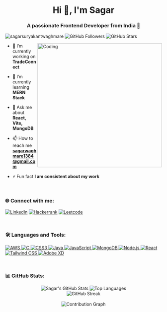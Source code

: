 <h1 align="center">Hi 👋, I'm Sagar</h1>
<h3 align="center">A passionate Frontend Developer from India 🚀</h3>

<p align="left">
  <img src="https://komarev.com/ghpvc/?username=sagarsuryakantwaghmare&label=Profile%20views&color=0e75b6&style=flat-square" alt="sagarsuryakantwaghmare" />
  <img src="https://img.shields.io/github/followers/sagarsuryakantwaghmare?label=Followers" alt="GitHub Followers" />
  <img src="https://img.shields.io/github/stars/sagarsuryakantwaghmare?label=Stars" alt="GitHub Stars" />
</p>

<img align="right" alt="Coding" width="400" src="https://media.giphy.com/media/qgQUggAC3Pfv687qPC/giphy.gif">

- 🔭 I’m currently working on **TradeConnect**

- 🌱 I’m currently learning **MERN Stack**

- 💬 Ask me about **React, Vite, MongoDB**

- 📫 How to reach me **sagarwaghmare1384@gmail.com**

- ⚡ Fun fact **I am consistent about my work**

<br/>

<h3 align="left">🌐 Connect with me:</h3>
<p align="left">
  <a href="https://linkedin.com/in/sagar-waghmare-83b017266" target="blank"><img align="center" src="https://img.shields.io/badge/-LinkedIn-0A66C2?style=for-the-badge&logo=linkedin&logoColor=white" alt="LinkedIn" /></a>
  <a href="https://www.hackerrank.com/sagarwaghmare131" target="blank"><img align="center" src="https://img.shields.io/badge/-Hackerrank-00EA64?style=for-the-badge&logo=hackerrank&logoColor=white" alt="Hackerrank" /></a>
  <a href="https://www.leetcode.com/sagarsuryakantwaghmare" target="blank"><img align="center" src="https://img.shields.io/badge/-LeetCode-FFA116?style=for-the-badge&logo=leetcode&logoColor=white" alt="Leetcode" /></a>
</p>

<br/>

<h3 align="left">🛠️ Languages and Tools:</h3>
<p align="left">
  <a href="https://aws.amazon.com" target="_blank" rel="noreferrer"> 
    <img src="https://img.shields.io/badge/-AWS-FF9900?style=for-the-badge&logo=amazon-aws&logoColor=white" alt="AWS" /> 
  </a> 
  <a href="https://www.cprogramming.com/" target="_blank" rel="noreferrer">
    <img src="https://img.shields.io/badge/-C-00599C?style=for-the-badge&logo=c&logoColor=white" alt="C" /> 
  </a> 
  <a href="https://www.w3schools.com/css/" target="_blank" rel="noreferrer"> 
    <img src="https://img.shields.io/badge/-CSS3-1572B6?style=for-the-badge&logo=css3&logoColor=white" alt="CSS3" />
  </a>
  <a href="https://www.java.com" target="_blank" rel="noreferrer"> 
    <img src="https://img.shields.io/badge/-Java-007396?style=for-the-badge&logo=java&logoColor=white" alt="Java" />
  </a>
  <a href="https://developer.mozilla.org/en-US/docs/Web/JavaScript" target="_blank" rel="noreferrer">
    <img src="https://img.shields.io/badge/-JavaScript-F7DF1E?style=for-the-badge&logo=javascript&logoColor=black" alt="JavaScript" />
  </a>
  <a href="https://www.mongodb.com/" target="_blank" rel="noreferrer">
    <img src="https://img.shields.io/badge/-MongoDB-47A248?style=for-the-badge&logo=mongodb&logoColor=white" alt="MongoDB" />
  </a>
  <a href="https://nodejs.org" target="_blank" rel="noreferrer">
    <img src="https://img.shields.io/badge/-Node.js-339933?style=for-the-badge&logo=node.js&logoColor=white" alt="Node.js" />
  </a>
  <a href="https://reactjs.org/" target="_blank" rel="noreferrer">
    <img src="https://img.shields.io/badge/-React-61DAFB?style=for-the-badge&logo=react&logoColor=black" alt="React" />
  </a>
  <a href="https://tailwindcss.com/" target="_blank" rel="noreferrer">
    <img src="https://img.shields.io/badge/-Tailwind%20CSS-38B2AC?style=for-the-badge&logo=tailwind-css&logoColor=white" alt="Tailwind CSS" />
  </a>
  <a href="https://www.adobe.com/products/xd.html" target="_blank" rel="noreferrer">
    <img src="https://img.shields.io/badge/-Adobe%20XD-FF61F6?style=for-the-badge&logo=adobe-xd&logoColor=white" alt="Adobe XD" />
  </a>
</p>

<br/>

<h3 align="left">📊 GitHub Stats:</h3>

<div align="center">
  <img src="https://github-readme-stats.vercel.app/api?username=sagarsuryakantwaghmare&show_icons=true&theme=radical" alt="Sagar's GitHub Stats" />
  <img src="https://github-readme-stats.vercel.app/api/top-langs/?username=sagarsuryakantwaghmare&langs_count=8&theme=radical" alt="Top Languages" />
</div>

<div align="center">
  <img src="https://github-readme-streak-stats.herokuapp.com/?user=sagarsuryakantwaghmare&theme=radical" alt="GitHub Streak" />
</div>

<br/>

<div align="center">
  <img src="https://activity-graph.herokuapp.com/graph?username=sagarsuryakantwaghmare&theme=radical&hide_border=true" alt="Contribution Graph" />
</div>

<br/>
